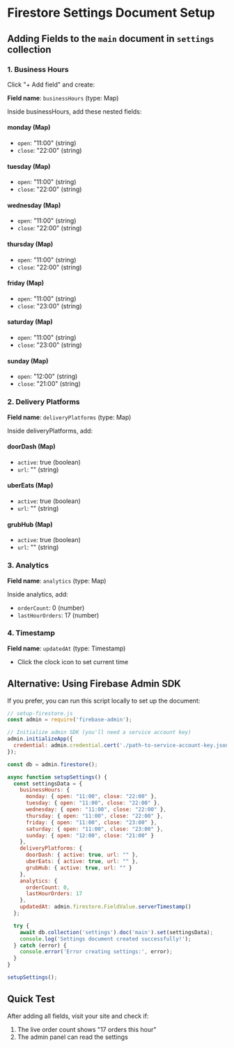 # Firestore Settings Document Setup

## Adding Fields to the `main` document in `settings` collection

### 1. Business Hours
Click "+ Add field" and create:

**Field name**: `businessHours` (type: Map)

Inside businessHours, add these nested fields:

#### monday (Map)
- `open`: "11:00" (string)
- `close`: "22:00" (string)

#### tuesday (Map)
- `open`: "11:00" (string)
- `close`: "22:00" (string)

#### wednesday (Map)
- `open`: "11:00" (string)
- `close`: "22:00" (string)

#### thursday (Map)
- `open`: "11:00" (string)
- `close`: "22:00" (string)

#### friday (Map)
- `open`: "11:00" (string)
- `close`: "23:00" (string)

#### saturday (Map)
- `open`: "11:00" (string)
- `close`: "23:00" (string)

#### sunday (Map)
- `open`: "12:00" (string)
- `close`: "21:00" (string)

### 2. Delivery Platforms
**Field name**: `deliveryPlatforms` (type: Map)

Inside deliveryPlatforms, add:

#### doorDash (Map)
- `active`: true (boolean)
- `url`: "" (string)

#### uberEats (Map)
- `active`: true (boolean)
- `url`: "" (string)

#### grubHub (Map)
- `active`: true (boolean)
- `url`: "" (string)

### 3. Analytics
**Field name**: `analytics` (type: Map)

Inside analytics, add:
- `orderCount`: 0 (number)
- `lastHourOrders`: 17 (number)

### 4. Timestamp
**Field name**: `updatedAt` (type: Timestamp)
- Click the clock icon to set current time

## Alternative: Using Firebase Admin SDK

If you prefer, you can run this script locally to set up the document:

```javascript
// setup-firestore.js
const admin = require('firebase-admin');

// Initialize admin SDK (you'll need a service account key)
admin.initializeApp({
  credential: admin.credential.cert('./path-to-service-account-key.json')
});

const db = admin.firestore();

async function setupSettings() {
  const settingsData = {
    businessHours: {
      monday: { open: "11:00", close: "22:00" },
      tuesday: { open: "11:00", close: "22:00" },
      wednesday: { open: "11:00", close: "22:00" },
      thursday: { open: "11:00", close: "22:00" },
      friday: { open: "11:00", close: "23:00" },
      saturday: { open: "11:00", close: "23:00" },
      sunday: { open: "12:00", close: "21:00" }
    },
    deliveryPlatforms: {
      doorDash: { active: true, url: "" },
      uberEats: { active: true, url: "" },
      grubHub: { active: true, url: "" }
    },
    analytics: {
      orderCount: 0,
      lastHourOrders: 17
    },
    updatedAt: admin.firestore.FieldValue.serverTimestamp()
  };

  try {
    await db.collection('settings').doc('main').set(settingsData);
    console.log('Settings document created successfully!');
  } catch (error) {
    console.error('Error creating settings:', error);
  }
}

setupSettings();
```

## Quick Test
After adding all fields, visit your site and check if:
1. The live order count shows "17 orders this hour"
2. The admin panel can read the settings